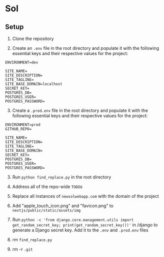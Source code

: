 # Sol

## Setup

1. Clone the repository

2. Create an `.env` file in the root directory and populate it with the following essential keys and their respective values for the project:

```
ENVIRONMENT=dev

SITE_NAME=
SITE_DESCRIPTION=
SITE_TAGLINE=
SITE_BASE_DOMAIN=localhost
SECRET_KEY=
POSTGRES_DB=
POSTGRES_USER=
POSTGRES_PASSWORD=
```

3. Create a `.prod.env` file in the root directory and populate it with the following essential keys and their respective values for the project:

```
ENVIRONMENT=prod
GITHUB_REPO=

SITE_NAME=
SITE_DESCRIPTION=
SITE_TAGLINE=
SITE_BASE_DOMAIN=
SECRET_KEY=
POSTGRES_DB=
POSTGRES_USER=
POSTGRES_PASSWORD=
```

3. Run `python find_replace.py` in the root directory

4. Address all of the repo-wide `TODO`s

5. Replace all instances of `newsolwebapp.com` with the domain of the project

6. Add "apple_touch_icon.png" and "favicon.png" to `nextjs/public/static/assets/img`

7. Run `python -c 'from django.core.management.utils import get_random_secret_key; print(get_random_secret_key())'` in /django to generate a Django secret key. Add it to the `.env` and `.prod.env` files

8. rm `find_replace.py`

9. rm -r `.git`
